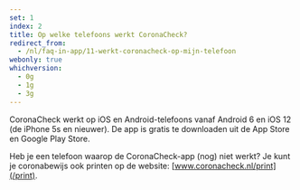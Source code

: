 ```yaml
---
set: 1
index: 2
title: Op welke telefoons werkt CoronaCheck? 
redirect_from: 
  - /nl/faq-in-app/11-werkt-coronacheck-op-mijn-telefoon
webonly: true
whichversion:
  - 0g
  - 1g
  - 3g
---
```

CoronaCheck werkt op iOS en Android-telefoons vanaf Android 6 en iOS 12 (de iPhone 5s en nieuwer). De app is gratis te downloaden uit de App Store en Google Play Store.

Heb je een telefoon waarop de CoronaCheck-app (nog) niet werkt? Je kunt je coronabewijs ook printen op de website: [www.coronacheck.nl/print](/print). 
